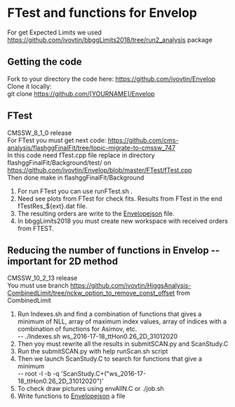 # FTest and functions for Envelop

For get Expected Limits we used https://github.com/ivovtin/bbggLimits2018/tree/run2_analysis package <br />

## Getting the code
Fork to your directory the code here: https://github.com/ivovtin/Envelop<br />
Clone it locally:<br />
git clone https://github.com/[YOURNAME]/Envelop <br />

## FTest

CMSSW_8_1_0 release <br />
For FTest you must get next code: https://github.com/cms-analysis/flashggFinalFit/tree/topic-migrate-to-cmssw_747 <br />
In this code need fTest.cpp file replace in directory flashggFinalFit/Background/test/ on https://github.com/ivovtin/Envelop/blob/master/FTest/fTest.cpp<br /> 
Then done make in flashggFinalFit/Background <br />

1) For run FTest you can use runFTest.sh . <br />
2) Need see plots from FTest for check fits. Results from FTest in the end fTestRes_${ext}.dat file. <br />
3) The resulting orders are write to the [Envelopejson](https://github.com/ivovtin/bbggLimits2018/blob/run2_analysis/jsonsForEnvelope/Env_json_2D_ttHon0.26_31012020.dat) file. <br />
4) In bbggLimits2018 you must create new workspace with received orders from FTEST. <br />

## Reducing the number of functions in Envelop -- important for 2D method

CMSSW_10_2_13 release <br />
You must use branch https://github.com/ivovtin/HiggsAnalysis-CombinedLimit/tree/nckw_option_to_remove_const_offset from CombinedLimit <br />
1) Run Indexes.sh and find a combination of functions that gives a minimum of NLL, array of maximum index values, array of indices with a combination of functions for Asimov, etc. <br />
-- ./Indexes.sh ws_2016-17-18_ttHon0.26_2D_31012020 <br />
2) Then yoy must rewrite all the results in submitSCAN.py and ScanStudy.C <br />
3) Run the submitSCAN.py with help runScan.sh script <br />
4) Then we launch ScanStudy.C to search for functions that give a minimum <br />
-- root -l -b -q 'ScanStudy.C+("ws_2016-17-18_ttHon0.26_2D_31012020")' <br /> 
5) To check draw pictures using envAllN.C or ./job.sh <br />
6) Write functions to [Envelopejson](https://github.com/ivovtin/bbggLimits2018/blob/run2_analysis/jsonsForEnvelope/Env_json_2D_ttHon0.26_31012020.dat) a file  <br />
